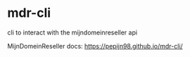 # mdr-cli
cli to interact with the mijndomeinreseller api

MijnDomeinReseller docs: https://pepijn98.github.io/mdr-cli/
